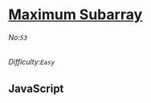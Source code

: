 # [Maximum Subarray](https://leetcode.com/problems/maximum-subarray/#/description)
###### No:`53`
###### Difficulty:`Easy`
## JavaScript


```js
```
